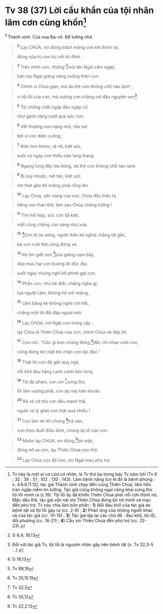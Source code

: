 # Tv 38 (37) Lời cầu khẩn của tội nhân lâm cơn cùng khốn[^1]
<sup><b>1</b></sup> Thánh vịnh. Của vua Đa-vít. Để tưởng nhớ.


> <sup><b>2</b></sup> Lạy CHÚA, xin đừng trách mắng con khi thịnh nộ,
> 
> đừng sửa trị con lúc nổi lôi đình.
>


> <sup><b>3</b></sup> Trên mình con, những [^1*]mũi tên Ngài cắm ngập,
> 
> bàn tay Ngài giáng nặng xuống thân con.
>


> <sup><b>4</b></sup> Chính vì Chúa giận, mà da thịt con không chỗ nào lành ;
> 
> vì tội lỗi của con, mà xương con chẳng nơi đâu nguyên vẹn[^2].
>


> <sup><b>5</b></sup> Tội chồng chất ngập đầu ngập cổ
> 
> như gánh nặng vượt quá sức con.
>


> <sup><b>6</b></sup> Vết thương con nặng mùi, rữa nát
> 
> bởi vì con điên cuồng ;
>


> <sup><b>7</b></sup> thân lom khom, rã rời, kiệt sức,
> 
> suốt cả ngày con thiểu não lang thang.
>


> <sup><b>8</b></sup> Ngang lưng đầy lửa bỏng, da thịt con không chỗ nào lành.
>


> <sup><b>9</b></sup> Bị suy nhược, nát tan, kiệt sức,
> 
> tim thét gào thì miệng phải rống lên.
>


> <sup><b>10</b></sup> Lạy Chúa, ước vọng của con, Chúa đều thấu tỏ,
> 
> tiếng con than thở, làm sao Chúa chẳng tường !
>


> <sup><b>11</b></sup> Tim hồi hộp, sức con đã kiệt,
> 
> mắt cũng chẳng còn sáng như xưa.
>


> <sup><b>12</b></sup> [^2*]Con bị tai ương, người thân kẻ nghĩa chẳng tới gần,
> 
> bà con ruột thịt cũng đứng xa.
>


> <sup><b>13</b></sup> Kẻ tìm giết con [^3*]bủa giăng cạm bẫy,
> 
> đứa mưu hại con buông lời độc địa,
> 
> suốt ngày chúng nghĩ kế phỉnh gạt con.
>


> <sup><b>14</b></sup> Phần con, như kẻ điếc chẳng nghe gì,
> 
> tựa người câm, không hề mở miệng,
>


> <sup><b>15</b></sup> cầm bằng kẻ không nghe chi hết,
> 
> chẳng một lời đối đáp ngoài môi.
>


> <sup><b>16</b></sup> Lạy CHÚA, nơi Ngài con trông cậy ;
> 
> lạy Chúa là Thiên Chúa của con, chính Chúa sẽ đáp lời.
>


> <sup><b>17</b></sup> Con nói : “Ước gì bọn chúng đừng [^4*]đắc chí nhạo cười con,
> 
> cũng đừng lên mặt khi chân con lảo đảo.”
>


> <sup><b>18</b></sup> Thật thì con đã gần quỵ ngã,
> 
> nỗi khổ đau hằng canh cánh bên lòng.
>


> <sup><b>19</b></sup> Tội đã phạm, con xin [^5*]xưng thú,
> 
> lỗi lầm vương phải, con áy náy băn khoăn.
>


> <sup><b>20</b></sup> Kẻ vô cớ thù con đều mạnh thế,
> 
> người vô lý ghét con thật quá nhiều !
>


> <sup><b>21</b></sup> Con làm ơn thì chúng [^6*]trả oán,
> 
> con theo đuổi điều lành, chúng lại tố cáo con.
>


> <sup><b>22</b></sup> Muôn lạy CHÚA, xin đừng [^7*]bỏ mặc,
> 
> đừng nỡ xa con, lạy Thiên Chúa con thờ.
>


> <sup><b>23</b></sup> Lạy Chúa cứu độ con, xin Ngài mau phù trợ.
>

[^1]: Tv này là <i>một ai ca của cá nhân</i>, là <i>Tv</i> thứ ba trong bảy Tv <i>sám hối</i> (Tv 6 ; 32 ; 38 ; 51 ; 102 ; 130 ; 143). Lâm bệnh nặng (có lẽ đó là bệnh phong : x. 4.6.8.11.12), tác giả Thánh vịnh chạy đến cùng Thiên Chúa, tâm hồn tràn ngập niềm tin tưởng. Tác giả cũng không ngại công khai xưng thú tội lỗi mình ra (c.19). Tội lỗi ấy đã khiến Thiên Chúa phải nổi cơn thịnh nộ. Mặc dầu thế, tác giả vẫn nài xin Thiên Chúa đừng bỏ rơi mình và mau đến phù trợ. Tv này chia làm bốn phần : <b>1</b>) Nỗi đau khổ của tác giả do bệnh tật và tội lỗi gây ra (cc. 2-9) ; <b>2</b>) Phản ứng của những người khác và của tác giả (cc. 10-15) ; <b>3</b>) Tác giả lặp lại các chủ đề : đau khổ, tội lỗi, đối phương (cc. 16-21) ; <b>4</b>) Cầu xin Thiên Chúa đến phù trợ (cc. 22-23).
[^2]: Đối với tác giả Tv, tội lỗi là nguyên nhân gây nên bệnh tật (x. Tv 32,3-5 ...).
[^1*]: G 6,4; 16,13
[^2*]: G 19,13
[^3*]: Tv 88,18
[^4*]: Tv 35,15.19
[^5*]: Tv 32,5
[^6*]: Tv 35,12
[^7*]: Tv 22,2.12
